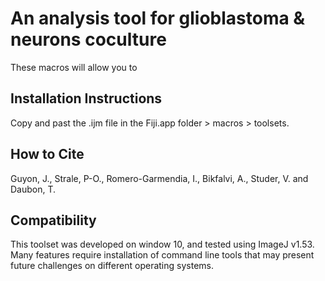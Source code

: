 # An analysis tool for glioblastoma & neurons coculture 

These macros will allow you to


## Installation Instructions
Copy and past the .ijm file in the Fiji.app folder > macros > toolsets.


## How to Cite
Guyon, J., Strale, P-O., Romero-Garmendia, I., Bikfalvi, A., Studer, V. and Daubon, T.




## Compatibility

This toolset was developed on window 10, and tested using ImageJ v1.53. Many features require installation of command line tools that may present future challenges on different operating systems.
